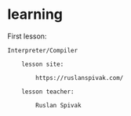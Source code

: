# learning

First lesson:
	
	Interpreter/Compiler
		
		lesson site:
			
			https://ruslanspivak.com/
		
		lesson teacher:
			
			Ruslan Spivak
			
